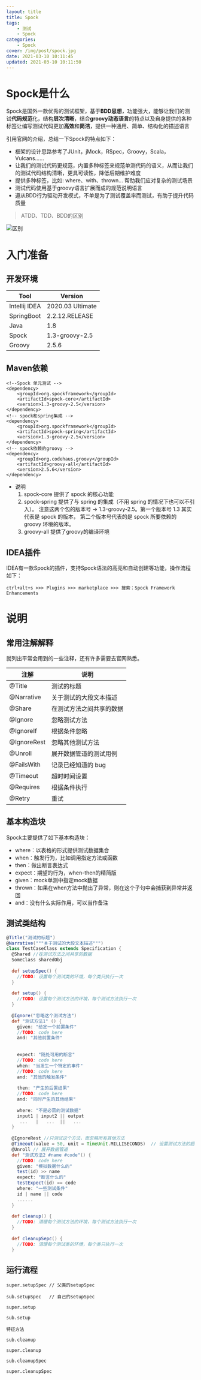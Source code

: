 ```yaml
---
layout: title
title: Spock
tags:
    - 测试
    - Spock
categories:
    - Spock
cover: /img/post/spock.jpg
date: 2021-03-10 10:11:45
updated: 2021-03-10 10:11:50
---
```



# Spock是什么

Spock是国外一款优秀的测试框架，基于**BDD思想**，功能强大，能够让我们的测试**代码规范**化，结构**层次清晰**，结合**groovy动态语言**的特点以及自身提供的各种标签让编写测试代码更加**高效**和**简洁**，提供一种通用、简单、结构化的描述语言

引用官网的介绍，总结一下Spock的特点如下：

- 框架的设计思路参考了JUnit，jMock，RSpec，Groovy，Scala，Vulcans……
- 让我们的测试代码更规范，内置多种标签来规范单测代码的语义，从而让我们的测试代码结构清晰，更具可读性，降低后期维护难度
- 提供多种标签，比如: where、with、thrown... 帮助我们应对复杂的测试场景
- 测试代码使用基于groovy语言扩展而成的规范说明语言
- 遵从BDD行为驱动开发模式，不单是为了测试覆盖率而测试，有助于提升代码质量

> ATDD、TDD、BDD的区别

![区别](/img/post/bdd.jpg)

# 入门准备

## 开发环境

| Tool          | Version          |
| ------------- | ---------------- |
| Intellij IDEA | 2020.03 Ultimate |
| SpringBoot    | 2.2.12.RELEASE   |
| Java          | 1.8              |
| Spock         | 1.3-groovy-2.5   |
| Groovy        | 2.5.6            |

## Maven依赖

```properties
<!--Spock 单元测试 -->
<dependency>
    <groupId>org.spockframework</groupId>
    <artifactId>spock-core</artifactId>
    <version>1.3-groovy-2.5</version>
</dependency>
<!-- spock和spring集成 -->
<dependency>
    <groupId>org.spockframework</groupId>
    <artifactId>spock-spring</artifactId>
    <version>1.3-groovy-2.5</version>
</dependency>
<!-- spock依赖的groovy -->
<dependency>
    <groupId>org.codehaus.groovy</groupId>
    <artifactId>groovy-all</artifactId>
    <version>2.5.6</version>
</dependency>
```

- 说明
    1. spock-core 提供了 spock 的核心功能 
    2. spock-spring 提供了与 spring 的集成（不用 spring 的情况下也可以不引入）。 
       注意这两个包的版本号 -> 1.3-groovy-2.5。第一个版本号 1.3 其实代表是 spock 的版本，
       第二个版本号代表的是 spock 所要依赖的 groovy 环境的版本。
    3. groovy-all 提供了groovy的编译环境

## IDEA插件

IDEA有一款Spock的插件，支持Spock语法的高亮和自动创建等功能，操作流程如下：

```shell
ctrl+alt+s >>> Plugins >>> marketplace >>> 搜索：Spock Framework Enhancements
```

# 说明

## 常用注解解释

就列出平常会用到的一些注释，还有许多需要去官网熟悉。

| 注解        | 说明                     |
| ----------- | ------------------------ |
| @Title      | 测试的标题               |
| @Narrative  | 关于测试的大段文本描述   |
| @Share      | 在测试方法之间共享的数据 |
| @Ignore     | 忽略测试方法             |
| @IgnoreIf   | 根据条件忽略             |
| @IgnoreRest | 忽略其他测试方法         |
| @Unroll     | 展开数据管道的测试用例   |
| @FailsWith  | 记录已经知道的 bug       |
| @Timeout    | 超时时间设置             |
| @Requires   | 根据条件执行             |
| @Retry      | 重试                     |

## 基本构造块

Spock主要提供了如下基本构造块：

- where：以表格的形式提供测试数据集合
- when：触发行为，比如调用指定方法或函数
- then：做出断言表达式
- expect：期望的行为，when-then的精简版
- given：mock单测中指定mock数据
- thrown：如果在when方法中抛出了异常，则在这个子句中会捕获到异常并返回
- and：没有什么实际作用，可以当作备注

## 测试类结构

```groovy
@Title("测试的标题")
@Narrative("""关于测试的大段文本描述""")
class TestCaseClass extends Specification {  
  @Shared //在测试方法之间共享的数据
  SomeClass sharedObj
 
  def setupSpec() {
    //TODO: 设置每个测试类的环境，每个类只执行一次
  }
 
  def setup() {
    //TODO: 设置每个测试方法的环境，每个测试方法执行一次
  }
 
  @Ignore("忽略这个测试方法")
  def "测试方法1" () {
    given: "给定一个前置条件"
    //TODO: code here
    and: "其他前置条件"
 
 
    expect: "随处可用的断言"
    //TODO: code here
    when: "当发生一个特定的事件"
    //TODO: code here
    and: "其他的触发条件"
 
    then: "产生的后置结果"
    //TODO: code here
    and: "同时产生的其他结果"
 
    where: "不是必需的测试数据"
    input1 | input2 || output
     ...   |   ...  ||   ...   
  }
 
  @IgnoreRest //只测试这个方法，而忽略所有其他方法
  @Timeout(value = 50, unit = TimeUnit.MILLISECONDS)  // 设置测试方法的超时时间，默认单位为秒
  @Unroll // 展开数据管道
  def "测试方法2 #name #code"() {
    //TODO: code here
    given: "模拟数据什么的"
    test(id) >> name
    expect: "断言什么的"
    testExpect(id) == code
    where: "一些测试条件"
    id | name || code
    ......
  }
 
  def cleanup() {
    //TODO: 清理每个测试方法的环境，每个测试方法执行一次
  }
 
  def cleanupSepc() {
    //TODO: 清理每个测试类的环境，每个类只执行一次
  }

```

## 运行流程

```shell
super.setupSpec // 父类的setupSpec

sub.setupSpec	// 自己的setupSpec

super.setup

sub.setup

特征方法

sub.cleanup

super.cleanup

sub.cleanupSpec

super.cleanupSpec
```

